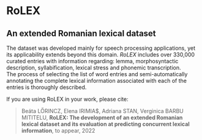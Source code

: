 # RoLEX
## An extended Romanian lexical dataset


The dataset was developed mainly for speech processing applications, yet its applicability extends beyond this domain. *RoLEX* includes over 330,000 curated entries with information regarding: lemma, morphosyntactic description, syllabification, lexical stress and phonemic transcription.  
The process of selecting the list of word entries and semi-automatically annotating the complete lexical information associated with each of the entries is thoroughly described.


If you are using RoLEX in your work, please cite:

> Beáta LŐRINCZ, Elena IRIMIA$, Adriana STAN, Verginica BARBU MITITELU, **RoLEX: The development of an extended Romanian lexical dataset and its evaluation at predicting concurrent lexical information**, to appear, 2022


